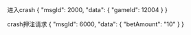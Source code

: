 进入crash
{
"msgId": 2000,
"data": {
"gameId": 12004
}
}


crash押注请求
{
"msgId": 6000,
"data": {
"betAmount": "10"
}
}



